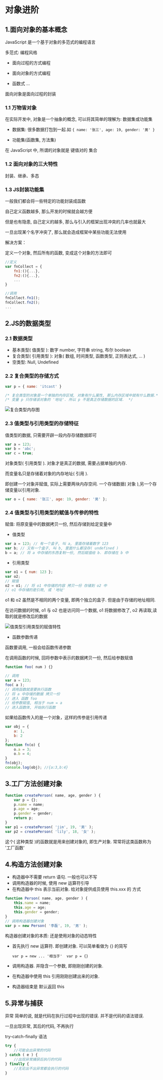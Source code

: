 # 对象进阶

## 1.面向对象的基本概念

JavaScript 是一个基于对象的多范式的编程语言

多范式: 编程风格

- 面向过程的方式编程

- 面向对象的方式编程

- 函数式 ...

面向对象是面向过程的封装

### 1.1 万物皆对象

在实际开发中, 对象是一个抽象的概念, 可以将其简单的理解为: 数据集或功能集

- 数据集: 很多数据打包到一起.如 ```{ name: '张三', age: 19, gender: '男' }```

- 功能集(函数集, 方法集)

在 JavaScript 中, 所谓的对象就是 键值对的 集合

### 1.2 面向对象的三大特性

封装、继承、多态

### 1.3 JS封装功能集

一般我们都会将一些特定的功能封装成函数

自己定义函数越多, 那么开发的时候就会越方便

但是也有隐患, 自己定义的越多, 那么与引入的框架出现冲突的几率也就最大

一旦出现某个名字冲突了, 那么就会造成框架中某些功能无法使用

解决方案：

定义一个对象, 然后所有的函数, 变成这个对象的方法即可

```js
//定义
var fnCollect = {
    fn1:(){...},
    fn2:(){...},
    ...
}

//调用
fnCollect.fn1();
fnCollect.fn2();
...
```

## 2.JS的数据类型

### 2.1 数据类型

- 基本类型( 值类型 ): 数字 number, 字符串 string, 布尔 boolean
- 复合类型( 引用类型 ): 对象( 数组, 时间类型, 函数类型, 正则表达式, ... )
- 空类型: Null, Undefined

### 2.2 复合类型的存储方式

```js
var p = { name: 'itcast' }

/* 复合类型的对象是一个单独的内存区域, 对象有什么属性, 那么内存区域中就有什么数据.*/
/* 变量 p 只存储该对象的 '地址'. 所以 p 不是真正存储数据的区域.  */
```

![复合类型内存图](./img/04.png)

### 2.3 值类型与引用类型的存储特征

值类型的数据, 只需要开辟一段内存存储数据即可

```js
var a = 123;
var b = 'abc';
var c = true;
```

对象类型( 引用类型 ). 对象才是真正的数据, 需要占据单独的内存.

而变量名只是存储着对象的内存地址( 引用 ).

即创建一个对象并赋值, 实际上需要两块内存空间. 一个存储数据( 对象 ),另一个存储变量以引用对象.

```js
var o = { name: '张三', age: 19, gender: '男' };
```

### 2.4 值类型与引用类型的赋值与传参的特性

赋值: 将原变量中的数据拷贝一份, 然后存储到给定变量中

- 值类型

```js
var a = 123; // 有一个盒子, 叫 a, 里面存储着数字 123
var b; // 又有一个盒子, 叫 b, 里面什么都没存( undefined )
b = a; // 将 a 中存储的东西复制一份, 然后赋值给 b. 即存储在 b 中
```

- 引用类型

```js
var o1 = { num: 123 };
var o2;
// 赋值
o2 = o1; // 将 o1 中存储的内容 拷贝一份 存储到 o2 中
// o1 中存储的是引用, 或 '地址'
```

o1 和 o2 虽然是不相同的两个变量, 即两个独立的盒子. 但是由于存储的地址相同.

在访问数据的时候, o1 与 o2 也是访问同一个数据, o1 将数据修改了, o2 再读取,读取的就是修改后的数据

![值类型引用类型的赋值特性](./img/05.png)

- 函数参数传递

函数要调用, 一般会给函数传递参数

在调用函数的时候, 回将参数中表示的数据拷贝一份, 然后给参数赋值

```js
function foo( num ) {}

// 调用
var a = 123;
foo( a );
// 调用函数就是要执行函数
// 将 a 中存储的数据 拷贝一份
// 进入 函数 foo
// 给参数赋值, 相当于 num = a
// 进入函数体, 开始执行函数
```

如果给函数传入的是一个对象，这样的传参是引用传递

```js
var obj = {
    a: 1,
    b: 2
};
function fn(o) {
    o.a = 3;
    o.b = 4;
}
fn(obj);
console.log(obj); //{a:3,b:4}
```

## 3.工厂方法创建对象

```js
function createPerson( name, age, gender ) {
    var p = {};
    p.name = name;
    p.age = age;
    p.gender = gender;
    return p;
}
var p1 = createPerson( 'jim', 19, '男' );
var p2 = createPerson( 'lily', 18, '女' );
```

这个( 这种类型 )的函数就是用来创建对象的, 即生产对象. 常常将这类函数称为 '工厂函数'

## 4.构造方法创建对象

- 构造器中不需要 return 语句. 一般也可以不写
- 调用构造器的时候, 使用 new 运算符引导
- 在构造器中 this 表示当前对象. 给对象提供成员使用 this.xxx 的 方式

```js
function Person( name, age, gender ) {
    this.name = name;
    this.age = age;
    this.gender = gender;
}
// 调用构造器创建对象
var p = new Person( '李磊', 19, '男' );
```

构造器创建对象的本质: 还是使用对象的动态特性

- 首先执行 new 运算符. 即创建对象. 可以简单看做为 {} 的简写

    ```var p = new ... '相当于'  var p = {}```
- 调用构造器. 并隐含一个参数, 即刚刚创建的对象.
- 在构造器中使用 this 引用刚刚创建出来的对象.
- 构造器结束是 默认返回 this

## 5.异常与捕获

异常 简单的说, 就是代码在执行过程中出现的错误. 并不是代码的语法错误.

一旦出现异常, 其后的代码, 不再执行

try-catch-finally 语法

```js
try {
    //可能会出异常的代码
} catch ( e ) {
    //出现异常捕获后执行的代码
} finally {
    //无论出不出异常都会执行的代码
}
```